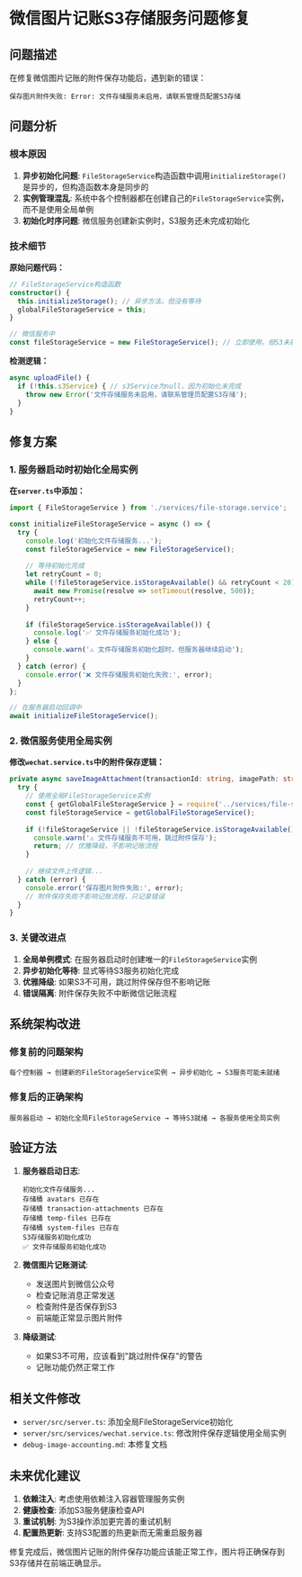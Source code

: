 # 微信图片记账S3存储服务问题修复

## 问题描述

在修复微信图片记账的附件保存功能后，遇到新的错误：
```
保存图片附件失败: Error: 文件存储服务未启用，请联系管理员配置S3存储
```

## 问题分析

### 根本原因

1. **异步初始化问题**: `FileStorageService`构造函数中调用`initializeStorage()`是异步的，但构造函数本身是同步的
2. **实例管理混乱**: 系统中各个控制器都在创建自己的`FileStorageService`实例，而不是使用全局单例
3. **初始化时序问题**: 微信服务创建新实例时，S3服务还未完成初始化

### 技术细节

**原始问题代码：**
```typescript
// FileStorageService构造函数
constructor() {
  this.initializeStorage(); // 异步方法，但没有等待
  globalFileStorageService = this;
}

// 微信服务中
const fileStorageService = new FileStorageService(); // 立即使用，但S3未初始化
```

**检测逻辑：**
```typescript
async uploadFile() {
  if (!this.s3Service) { // s3Service为null，因为初始化未完成
    throw new Error('文件存储服务未启用，请联系管理员配置S3存储');
  }
}
```

## 修复方案

### 1. 服务器启动时初始化全局实例

**在`server.ts`中添加：**
```typescript
import { FileStorageService } from './services/file-storage.service';

const initializeFileStorageService = async () => {
  try {
    console.log('初始化文件存储服务...');
    const fileStorageService = new FileStorageService();
    
    // 等待初始化完成
    let retryCount = 0;
    while (!fileStorageService.isStorageAvailable() && retryCount < 20) {
      await new Promise(resolve => setTimeout(resolve, 500));
      retryCount++;
    }
    
    if (fileStorageService.isStorageAvailable()) {
      console.log('✅ 文件存储服务初始化成功');
    } else {
      console.warn('⚠️ 文件存储服务初始化超时，但服务器继续启动');
    }
  } catch (error) {
    console.error('❌ 文件存储服务初始化失败:', error);
  }
};

// 在服务器启动回调中
await initializeFileStorageService();
```

### 2. 微信服务使用全局实例

**修改`wechat.service.ts`中的附件保存逻辑：**
```typescript
private async saveImageAttachment(transactionId: string, imagePath: string, userId: string): Promise<void> {
  try {
    // 使用全局FileStorageService实例
    const { getGlobalFileStorageService } = require('../services/file-storage.service');
    const fileStorageService = getGlobalFileStorageService();
    
    if (!fileStorageService || !fileStorageService.isStorageAvailable()) {
      console.warn('⚠️ 文件存储服务不可用，跳过附件保存');
      return; // 优雅降级，不影响记账流程
    }
    
    // 继续文件上传逻辑...
  } catch (error) {
    console.error('保存图片附件失败:', error);
    // 附件保存失败不影响记账流程，只记录错误
  }
}
```

### 3. 关键改进点

1. **全局单例模式**: 在服务器启动时创建唯一的`FileStorageService`实例
2. **异步初始化等待**: 显式等待S3服务初始化完成
3. **优雅降级**: 如果S3不可用，跳过附件保存但不影响记账
4. **错误隔离**: 附件保存失败不中断微信记账流程

## 系统架构改进

### 修复前的问题架构
```
每个控制器 → 创建新的FileStorageService实例 → 异步初始化 → S3服务可能未就绪
```

### 修复后的正确架构
```
服务器启动 → 初始化全局FileStorageService → 等待S3就绪 → 各服务使用全局实例
```

## 验证方法

1. **服务器启动日志**:
   ```
   初始化文件存储服务...
   存储桶 avatars 已存在
   存储桶 transaction-attachments 已存在
   存储桶 temp-files 已存在
   存储桶 system-files 已存在
   S3存储服务初始化成功
   ✅ 文件存储服务初始化成功
   ```

2. **微信图片记账测试**:
   - 发送图片到微信公众号
   - 检查记账消息正常发送
   - 检查附件是否保存到S3
   - 前端能正常显示图片附件

3. **降级测试**:
   - 如果S3不可用，应该看到"跳过附件保存"的警告
   - 记账功能仍然正常工作

## 相关文件修改

- `server/src/server.ts`: 添加全局FileStorageService初始化
- `server/src/services/wechat.service.ts`: 修改附件保存逻辑使用全局实例
- `debug-image-accounting.md`: 本修复文档

## 未来优化建议

1. **依赖注入**: 考虑使用依赖注入容器管理服务实例
2. **健康检查**: 添加S3服务健康检查API
3. **重试机制**: 为S3操作添加更完善的重试机制
4. **配置热更新**: 支持S3配置的热更新而无需重启服务器

修复完成后，微信图片记账的附件保存功能应该能正常工作，图片将正确保存到S3存储并在前端正确显示。